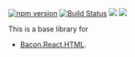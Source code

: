 [![npm version](https://badge.fury.io/js/bacon.react.base.svg)](http://badge.fury.io/js/bacon.react.base) [![Build Status](https://travis-ci.org/calmm-js/bacon.react.base.svg?branch=master)](https://travis-ci.org/calmm-js/bacon.react.base) [![](https://david-dm.org/calmm-js/bacon.react.base.svg)](https://david-dm.org/calmm-js/bacon.react.base) [![](https://david-dm.org/calmm-js/bacon.react.base/dev-status.svg)](https://david-dm.org/calmm-js/bacon.react.base#info=devDependencies)

This is a base library for
* [Bacon.React.HTML](https://github.com/calmm-js/bacon.react.html).
